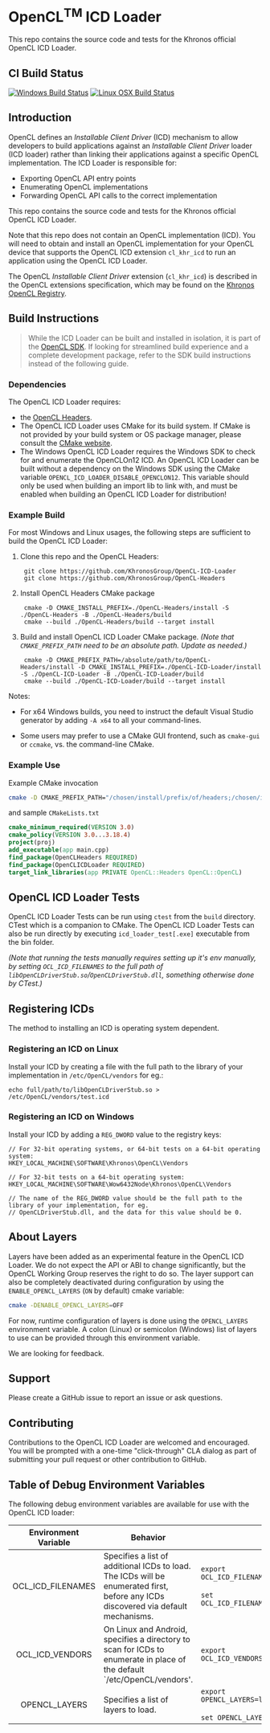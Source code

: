 # OpenCL<sup>TM</sup> ICD Loader

This repo contains the source code and tests for the Khronos official OpenCL ICD Loader.

## CI Build Status

[![Windows Build Status](https://ci.appveyor.com/api/projects/status/47uhjgp5h4de2f63/branch/master?svg=true)](https://ci.appveyor.com/project/Khronoswebmaster/opencl-icd-loader/branch/master) [![Linux OSX Build Status](https://github.com/KhronosGroup/OpenCL-ICD-Loader/workflows/Presubmit/badge.svg)](https://github.com/KhronosGroup/OpenCL-ICD-Loader/actions?query=workflow%3APresubmit)

## Introduction

OpenCL defines an *Installable Client Driver* (ICD) mechanism to allow developers to build applications against an *Installable Client Driver* loader (ICD loader) rather than linking their applications against a specific OpenCL implementation.
The ICD Loader is responsible for:

* Exporting OpenCL API entry points
* Enumerating OpenCL implementations
* Forwarding OpenCL API calls to the correct implementation

This repo contains the source code and tests for the Khronos official OpenCL ICD Loader.

Note that this repo does not contain an OpenCL implementation (ICD).
You will need to obtain and install an OpenCL implementation for your OpenCL device that supports the OpenCL ICD extension `cl_khr_icd` to run an application using the OpenCL ICD Loader.

The OpenCL *Installable Client Driver* extension (`cl_khr_icd`) is described in the OpenCL extensions specification, which may be found on the [Khronos OpenCL Registry](https://www.khronos.org/registry/OpenCL/).

## Build Instructions

> While the ICD Loader can be built and installed in isolation, it is part of the [OpenCL SDK](https://github.com/KhronosGroup/OpenCL-SDK). If looking for streamlined build experience and a complete development package, refer to the SDK build instructions instead of the following guide.

### Dependencies

The OpenCL ICD Loader requires:
- the [OpenCL Headers](https://github.com/KhronosGroup/OpenCL-Headers/).
- The OpenCL ICD Loader uses CMake for its build system.
If CMake is not provided by your build system or OS package manager, please consult the [CMake website](https://cmake.org).
- The Windows OpenCL ICD Loader requires the Windows SDK to check for and enumerate the OpenCLOn12 ICD.
An OpenCL ICD Loader can be built without a dependency on the Windows SDK using the CMake variable `OPENCL_ICD_LOADER_DISABLE_OPENCLON12`.
This variable should only be used when building an import lib to link with, and must be enabled when building an OpenCL ICD Loader for distribution!

### Example Build

For most Windows and Linux usages, the following steps are sufficient to build the OpenCL ICD Loader:

1. Clone this repo and the OpenCL Headers:

        git clone https://github.com/KhronosGroup/OpenCL-ICD-Loader
        git clone https://github.com/KhronosGroup/OpenCL-Headers

1. Install OpenCL Headers CMake package

        cmake -D CMAKE_INSTALL_PREFIX=./OpenCL-Headers/install -S ./OpenCL-Headers -B ./OpenCL-Headers/build 
        cmake --build ./OpenCL-Headers/build --target install

1. Build and install OpenCL ICD Loader CMake package. _(Note that `CMAKE_PREFIX_PATH` need to be an absolute path. Update as needed.)_

        cmake -D CMAKE_PREFIX_PATH=/absolute/path/to/OpenCL-Headers/install -D CMAKE_INSTALL_PREFIX=./OpenCL-ICD-Loader/install -S ./OpenCL-ICD-Loader -B ./OpenCL-ICD-Loader/build 
        cmake --build ./OpenCL-ICD-Loader/build --target install

Notes:

* For x64 Windows builds, you need to instruct the default Visual Studio generator by adding `-A x64` to all your command-lines.

* Some users may prefer to use a CMake GUI frontend, such as `cmake-gui` or `ccmake`, vs. the command-line CMake.

### Example Use

Example CMake invocation

```bash
cmake -D CMAKE_PREFIX_PATH="/chosen/install/prefix/of/headers;/chosen/install/prefix/of/loader" /path/to/opencl/app
```

and sample `CMakeLists.txt`

```cmake
cmake_minimum_required(VERSION 3.0)
cmake_policy(VERSION 3.0...3.18.4)
project(proj)
add_executable(app main.cpp)
find_package(OpenCLHeaders REQUIRED)
find_package(OpenCLICDLoader REQUIRED)
target_link_libraries(app PRIVATE OpenCL::Headers OpenCL::OpenCL)
```

## OpenCL ICD Loader Tests

OpenCL ICD Loader Tests can be run using `ctest` from the `build` directory. CTest which is a companion to CMake. The OpenCL ICD Loader Tests can also be run directly by executing `icd_loader_test[.exe]` executable from the bin folder.

_(Note that running the tests manually requires setting up it's env manually, by setting `OCL_ICD_FILENAMES` to the full path of `libOpenCLDriverStub.so`/`OpenCLDriverStub.dll`, something otherwise done by CTest.)_

## Registering ICDs

The method to installing an ICD is operating system dependent.

### Registering an ICD on Linux

Install your ICD by creating a file with the full path to the library of your implementation in `/etc/OpenCL/vendors` for eg.:

    echo full/path/to/libOpenCLDriverStub.so > /etc/OpenCL/vendors/test.icd

### Registering an ICD on Windows

Install your ICD by adding a `REG_DWORD` value to the registry keys:

    // For 32-bit operating systems, or 64-bit tests on a 64-bit operating system:
    HKEY_LOCAL_MACHINE\SOFTWARE\Khronos\OpenCL\Vendors
    
    // For 32-bit tests on a 64-bit operating system:
    HKEY_LOCAL_MACHINE\SOFTWARE\Wow6432Node\Khronos\OpenCL\Vendors

    // The name of the REG_DWORD value should be the full path to the library of your implementation, for eg.
    // OpenCLDriverStub.dll, and the data for this value should be 0.

## About Layers

Layers have been added as an experimental feature in the OpenCL ICD Loader. We do not
expect the API or ABI to change significantly, but the OpenCL Working Group reserves
the right to do so. The layer support can also be completely deactivated during
configuration by using the `ENABLE_OPENCL_LAYERS` (`ON` by default) cmake variable:

```bash
cmake -DENABLE_OPENCL_LAYERS=OFF
```

For now, runtime configuration of layers is done using the `OPENCL_LAYERS` environment
variable. A colon (Linux) or semicolon (Windows) list of layers to use can be provided
through this environment variable.

We are looking for feedback.

## Support

Please create a GitHub issue to report an issue or ask questions.

## Contributing

Contributions to the OpenCL ICD Loader are welcomed and encouraged.
You will be prompted with a one-time "click-through" CLA dialog as part of submitting your pull request or other contribution to GitHub.

## Table of Debug Environment Variables

The following debug environment variables are available for use with the OpenCL ICD loader:

| Environment Variable              | Behavior            |  Example Format      |
|:---------------------------------:|---------------------|----------------------|
| OCL_ICD_FILENAMES                 | Specifies a list of additional ICDs to load.  The ICDs will be enumerated first, before any ICDs discovered via default mechanisms. | `export OCL_ICD_FILENAMES=libVendorA.so:libVendorB.so`<br/><br/>`set OCL_ICD_FILENAMES=vendor_a.dll;vendor_b.dll` |
| OCL_ICD_VENDORS                   | On Linux and Android, specifies a directory to scan for ICDs to enumerate in place of the default `/etc/OpenCL/vendors'. |  `export OCL_ICD_VENDORS=/my/local/icd/search/path` |
| OPENCL_LAYERS                    | Specifies a list of layers to load. |  `export OPENCL_LAYERS=libLayerA.so:libLayerB.so`<br/><br/>`set OPENCL_LAYERS=libLayerA.dll;libLayerB.dll` |
